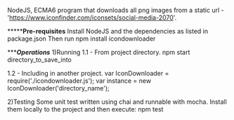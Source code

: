 NodeJS, ECMA6 program that downloads all png images from a static
url - 'https://www.iconfinder.com/iconsets/social-media-2070'.

*********************Pre-requisites****************
Install NodeJS and the dependencies as listed in package.json
Then run npm install icondownloader

**********************Operations*******************
1)Running
1.1 - From project directory.
npm start directory_to_save_into

1.2 - Including in another project.
var IconDownloader = require('./icondownloader.js');
var instance = new IconDownloader('directory_name');

2)Testing
Some unit test written using chai and runnable 
with mocha. Install them locally to the project and then execute:
npm test